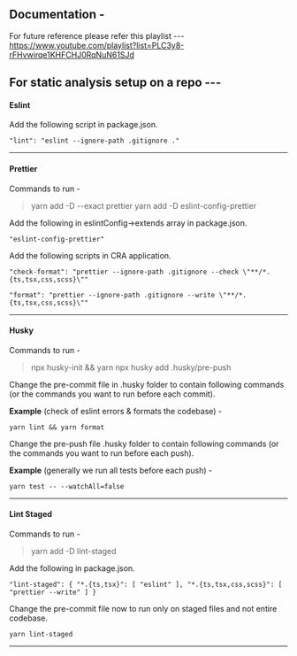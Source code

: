 ## Documentation -

For future reference please refer this playlist ---
https://www.youtube.com/playlist?list=PLC3y8-rFHvwirqe1KHFCHJ0RqNuN61SJd

## For static analysis setup on a repo ---

#### Eslint

Add the following script in package.json.

`"lint": "eslint --ignore-path .gitignore ."`

---

#### Prettier

Commands to run -

> yarn add -D --exact prettier
> yarn add -D eslint-config-prettier

Add the following in eslintConfig->extends array in package.json.

`"eslint-config-prettier"`

Add the following scripts in CRA application.

`"check-format": "prettier --ignore-path .gitignore --check \"**/*.{ts,tsx,css,scss}\""`

`"format": "prettier --ignore-path .gitignore --write \"**/*.{ts,tsx,css,scss}\""`

---

#### Husky

Commands to run -

> npx husky-init && yarn
> npx husky add .husky/pre-push

Change the pre-commit file in .husky folder to contain following commands (or the commands you want to run before each commit).

**Example** (check of eslint errors & formats the codebase) -

`yarn lint && yarn format`

Change the pre-push file .husky folder to contain following commands (or the commands you want to run before each push).

**Example** (generally we run all tests before each push) -

`yarn test -- --watchAll=false`

---

#### Lint Staged

Commands to run -

> yarn add -D lint-staged

Add the following in package.json.

`"lint-staged": {
    "*.{ts,tsx}": [
      "eslint"
    ],
    "*.{ts,tsx,css,scss}": [
      "prettier --write"
    ]
  }`

Change the pre-commit file now to run only on staged files and not entire codebase.

`yarn lint-staged`

---
